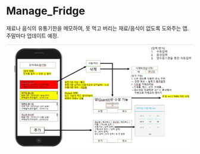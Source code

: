 # Manage_Fridge
재료나 음식의 유통기한을 메모하여, 못 먹고 버리는 재료/음식이 없도록 도와주는 앱. 주말마다 업데이트 예정.

![initial](./howToImage/requirement.jpg)
